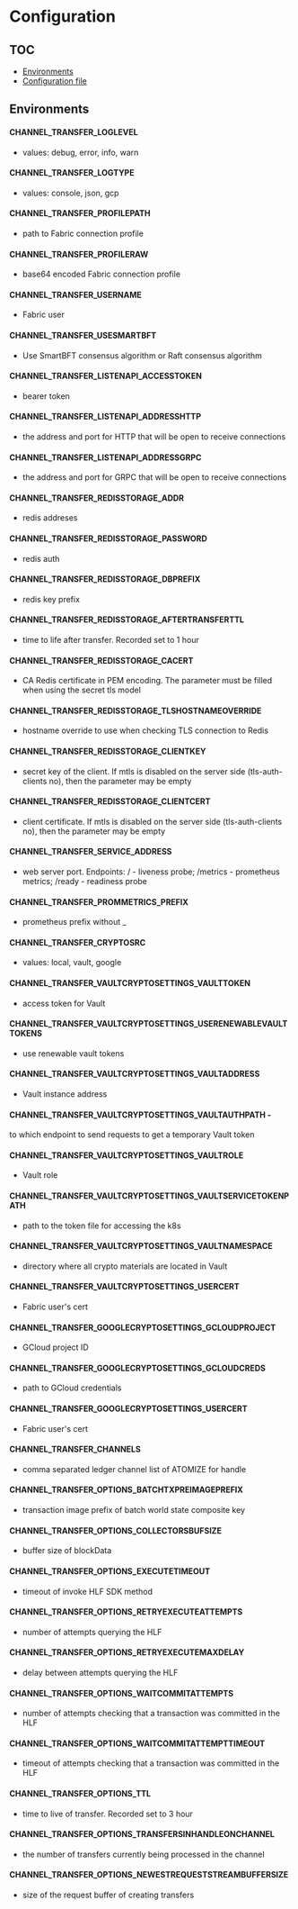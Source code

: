 # Configuration

## TOC
- [Environments](#environments)
- [Configuration file](../pkg/config/config_test.yaml)

## Environments

#### CHANNEL_TRANSFER_LOGLEVEL
- values: debug, error, info, warn
#### CHANNEL_TRANSFER_LOGTYPE
- values: console, json, gcp
#### CHANNEL_TRANSFER_PROFILEPATH
- path to Fabric connection profile 
#### CHANNEL_TRANSFER_PROFILERAW
- base64 encoded Fabric connection profile
#### CHANNEL_TRANSFER_USERNAME
- Fabric user
#### CHANNEL_TRANSFER_USESMARTBFT
- Use SmartBFT consensus algorithm or Raft consensus algorithm


#### CHANNEL_TRANSFER_LISTENAPI_ACCESSTOKEN
- bearer token
#### CHANNEL_TRANSFER_LISTENAPI_ADDRESSHTTP
- the address and port for HTTP that will be open to receive connections
#### CHANNEL_TRANSFER_LISTENAPI_ADDRESSGRPC
- the address and port for GRPC that will be open to receive connections


#### CHANNEL_TRANSFER_REDISSTORAGE_ADDR
- redis addreses
#### CHANNEL_TRANSFER_REDISSTORAGE_PASSWORD
- redis auth
#### CHANNEL_TRANSFER_REDISSTORAGE_DBPREFIX
- redis key prefix
#### CHANNEL_TRANSFER_REDISSTORAGE_AFTERTRANSFERTTL
- time to life after transfer. Recorded set to 1 hour
#### CHANNEL_TRANSFER_REDISSTORAGE_CACERT
- CA Redis certificate in PEM encoding. The parameter must be filled when using the secret tls model
#### CHANNEL_TRANSFER_REDISSTORAGE_TLSHOSTNAMEOVERRIDE
- hostname override to use when checking TLS connection to Redis
#### CHANNEL_TRANSFER_REDISSTORAGE_CLIENTKEY
- secret key of the client. If mtls is disabled on the server side (tls-auth-clients no), then the parameter may be empty
#### CHANNEL_TRANSFER_REDISSTORAGE_CLIENTCERT
- client certificate. If mtls is disabled on the server side (tls-auth-clients no), then the parameter may be empty


#### CHANNEL_TRANSFER_SERVICE_ADDRESS
- web server port. Endpoints: / - liveness probe; /metrics - prometheus metrics; /ready - readiness probe



#### CHANNEL_TRANSFER_PROMMETRICS_PREFIX
- prometheus prefix without _


#### CHANNEL_TRANSFER_CRYPTOSRC
- values: local, vault, google


#### CHANNEL_TRANSFER_VAULTCRYPTOSETTINGS_VAULTTOKEN
- access token for Vault
#### CHANNEL_TRANSFER_VAULTCRYPTOSETTINGS_USERENEWABLEVAULTTOKENS
- use renewable vault tokens
#### CHANNEL_TRANSFER_VAULTCRYPTOSETTINGS_VAULTADDRESS
- Vault instance address
#### CHANNEL_TRANSFER_VAULTCRYPTOSETTINGS_VAULTAUTHPATH -
to which endpoint to send requests to get a temporary Vault token
#### CHANNEL_TRANSFER_VAULTCRYPTOSETTINGS_VAULTROLE 
- Vault role
#### CHANNEL_TRANSFER_VAULTCRYPTOSETTINGS_VAULTSERVICETOKENPATH 
- path to the token file for accessing the k8s
#### CHANNEL_TRANSFER_VAULTCRYPTOSETTINGS_VAULTNAMESPACE 
- directory where all crypto materials are located in Vault
#### CHANNEL_TRANSFER_VAULTCRYPTOSETTINGS_USERCERT 
- Fabric user's cert


#### CHANNEL_TRANSFER_GOOGLECRYPTOSETTINGS_GCLOUDPROJECT
- GCloud project ID
#### CHANNEL_TRANSFER_GOOGLECRYPTOSETTINGS_GCLOUDCREDS
- path to GCloud credentials
#### CHANNEL_TRANSFER_GOOGLECRYPTOSETTINGS_USERCERT
- Fabric user's cert



#### CHANNEL_TRANSFER_CHANNELS
- comma separated ledger channel list of ATOMIZE for handle 

#### CHANNEL_TRANSFER_OPTIONS_BATCHTXPREIMAGEPREFIX
- transaction image prefix of batch world state composite key
#### CHANNEL_TRANSFER_OPTIONS_COLLECTORSBUFSIZE
- buffer size of blockData
#### CHANNEL_TRANSFER_OPTIONS_EXECUTETIMEOUT
- timeout of invoke HLF SDK method
#### CHANNEL_TRANSFER_OPTIONS_RETRYEXECUTEATTEMPTS
- number of attempts querying the HLF
#### CHANNEL_TRANSFER_OPTIONS_RETRYEXECUTEMAXDELAY
- delay between attempts querying the HLF
#### CHANNEL_TRANSFER_OPTIONS_WAITCOMMITATTEMPTS
- number of attempts checking that a transaction was committed in the HLF
#### CHANNEL_TRANSFER_OPTIONS_WAITCOMMITATTEMPTTIMEOUT
- timeout of attempts checking that a transaction was committed in the HLF
#### CHANNEL_TRANSFER_OPTIONS_TTL
- time to live of transfer. Recorded set to 3 hour
#### CHANNEL_TRANSFER_OPTIONS_TRANSFERSINHANDLEONCHANNEL
- the number of transfers currently being processed in the channel
#### CHANNEL_TRANSFER_OPTIONS_NEWESTREQUESTSTREAMBUFFERSIZE
- size of the request buffer of creating transfers

